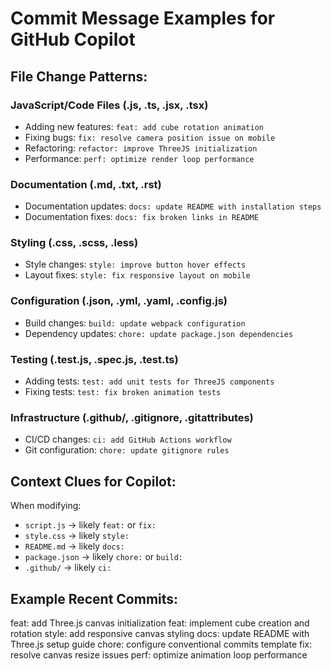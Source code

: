 # Commit Message Examples for GitHub Copilot

## File Change Patterns:

### JavaScript/Code Files (.js, .ts, .jsx, .tsx)
- Adding new features: `feat: add cube rotation animation`
- Fixing bugs: `fix: resolve camera position issue on mobile`
- Refactoring: `refactor: improve ThreeJS initialization`
- Performance: `perf: optimize render loop performance`

### Documentation (.md, .txt, .rst)
- Documentation updates: `docs: update README with installation steps`
- Documentation fixes: `docs: fix broken links in README`

### Styling (.css, .scss, .less)
- Style changes: `style: improve button hover effects`
- Layout fixes: `style: fix responsive layout on mobile`

### Configuration (.json, .yml, .yaml, .config.js)
- Build changes: `build: update webpack configuration`
- Dependency updates: `chore: update package.json dependencies`

### Testing (.test.js, .spec.js, .test.ts)
- Adding tests: `test: add unit tests for ThreeJS components`
- Fixing tests: `test: fix broken animation tests`

### Infrastructure (.github/, .gitignore, .gitattributes)
- CI/CD changes: `ci: add GitHub Actions workflow`
- Git configuration: `chore: update gitignore rules`

## Context Clues for Copilot:

When modifying:
- `script.js` → likely `feat:` or `fix:`
- `style.css` → likely `style:`
- `README.md` → likely `docs:`
- `package.json` → likely `chore:` or `build:`
- `.github/` → likely `ci:`

## Example Recent Commits:
feat: add Three.js canvas initialization
feat: implement cube creation and rotation
style: add responsive canvas styling
docs: update README with Three.js setup guide
chore: configure conventional commits template
fix: resolve canvas resize issues
perf: optimize animation loop performance
